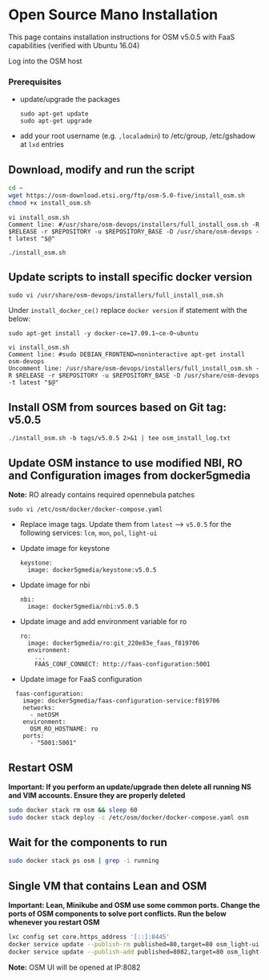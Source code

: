# Open Source Mano Installation

This page contains installation instructions for OSM v5.0.5 with FaaS capabilities (verified with Ubuntu 16.04)

Log into the OSM host

### Prerequisites
* update/upgrade the packages
  ```
  sudo apt-get update
  sudo apt-get upgrade
  ```

* add your root username (e.g. `,localadmin`) to /etc/group, /etc/gshadow at `lxd` entries

## Download, modify and run the script
```bash
cd ~
wget https://osm-download.etsi.org/ftp/osm-5.0-five/install_osm.sh
chmod +x install_osm.sh
```
```
vi install_osm.sh
Comment line: #/usr/share/osm-devops/installers/full_install_osm.sh -R $RELEASE -r $REPOSITORY -u $REPOSITORY_BASE -D /usr/share/osm-devops -t latest "$@"
```
```
./install_osm.sh
```

## Update scripts to install specific docker version
```
sudo vi /usr/share/osm-devops/installers/full_install_osm.sh
```
Under `install_docker_ce()` replace `docker version` if statement with the below:
```
sudo apt-get install -y docker-ce=17.09.1~ce-0~ubuntu
```
```
vi install_osm.sh
Comment line: #sudo DEBIAN_FRONTEND=noninteractive apt-get install osm-devops
Uncomment line: /usr/share/osm-devops/installers/full_install_osm.sh -R $RELEASE -r $REPOSITORY -u $REPOSITORY_BASE -D /usr/share/osm-devops -t latest "$@"
```

## Install OSM from sources based on Git tag: v5.0.5
```
./install_osm.sh -b tags/v5.0.5 2>&1 | tee osm_install_log.txt
```

## Update OSM instance to use modified NBI, RO and Configuration images from docker5gmedia
**Note:** RO already contains required opennebula patches

```
sudo vi /etc/osm/docker/docker-compose.yaml
```
* Replace image tags.
  Update them from `latest` --> `v5.0.5` for the following services: `lcm`, `mon`, `pol`, `light-ui`

* Update image for keystone
  ```
  keystone:
    image: docker5gmedia/keystone:v5.0.5
  ```
* Update image for nbi
  ```
  nbi:
    image: docker5gmedia/nbi:v5.0.5
  ```
* Update image and add environment variable for ro
  ```
  ro:
    image: docker5gmedia/ro:git_220e83e_faas_f819706
    environment:
      ...
      FAAS_CONF_CONNECT: http://faas-configuration:5001
  ```

* Update image for FaaS configuration

```
  faas-configuration:
    image: docker5gmedia/faas-configuration-service:f819706
    networks:
      - netOSM
    environment:
      OSM_RO_HOSTNAME: ro
    ports:
      - "5001:5001"
```

## Restart OSM
**Important: If you perform an update/upgrade then delete all running NS and VIM accounts. Ensure they are properly deleted**

```bash
sudo docker stack rm osm && sleep 60
sudo docker stack deploy -c /etc/osm/docker/docker-compose.yaml osm
```

## Wait for the components to run
```bash
sudo docker stack ps osm | grep -i running
```

## Single VM that contains Lean and OSM
**Important: Lean, Minikube and OSM use some common ports. Change the ports of OSM components to solve port conflicts. Run the below whenever you restart OSM**

 ```bash
lxc config set core.https_address '[::]:8445' 
docker service update --publish-rm published=80,target=80 osm_light-ui
docker service update --publish-add published=8082,target=80 osm_light-ui
```

**Note:** OSM UI will be opened at IP:8082